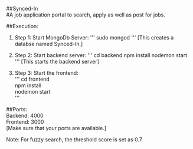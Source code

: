 ##Synced-In  
#A job application portal to search, apply as well as post for jobs.

##Execution:
1. Step 1:
Start MongoDb Server:
'''
    sudo mongod
'''
[This creates a databse named Synced-In.]

2. Step 2:
Start backend server:
'''
    cd backend
    npm install
    nodemon start
'''
[This starts the backend server]

3. Step 3:
Start the frontend:  
'''
    cd frontend  
    npm install  
    nodemon start  
'''

##Ports:  
Backend: 4000  
Frontend: 3000  
[Make sure that your ports are available.]  

Note: For fuzzy search, the threshold score is set as 0.7  
